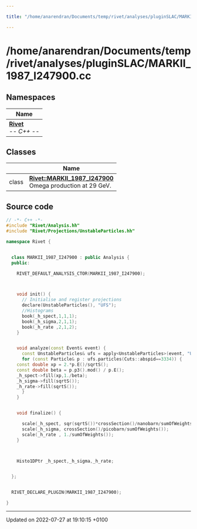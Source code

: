 ```yaml
---

title: "/home/anarendran/Documents/temp/rivet/analyses/pluginSLAC/MARKII_1987_I247900.cc"

---
```


# /home/anarendran/Documents/temp/rivet/analyses/pluginSLAC/MARKII_1987_I247900.cc



## Namespaces

| Name           |
| -------------- |
| **[Rivet](http://example.org/namespaces/namespacerivet/)** <br>-*- C++ -*-  |

## Classes

|                | Name           |
| -------------- | -------------- |
| class | **[Rivet::MARKII_1987_I247900](http://example.org/classes/classrivet_1_1markii__1987__i247900/)** <br>Omega production at 29 GeV.  |




## Source code

```cpp
// -*- C++ -*-
#include "Rivet/Analysis.hh"
#include "Rivet/Projections/UnstableParticles.hh"

namespace Rivet {


  class MARKII_1987_I247900 : public Analysis {
  public:

    RIVET_DEFAULT_ANALYSIS_CTOR(MARKII_1987_I247900);



    void init() {
      // Initialise and register projections
      declare(UnstableParticles(), "UFS");
      //Histograms
      book(_h_spect,1,1,1);
      book(_h_sigma,2,1,1);
      book(_h_rate ,2,1,2);
    }


    void analyze(const Event& event) {
      const UnstableParticles& ufs = apply<UnstableParticles>(event, "UFS");
      for (const Particle& p : ufs.particles(Cuts::abspid==3334)) {
    const double xp = 2.*p.E()/sqrtS();
    const double beta = p.p3().mod() / p.E();
    _h_spect->fill(xp,1./beta);
    _h_sigma->fill(sqrtS());
    _h_rate->fill(sqrtS());
      }
    }


    void finalize() {

      scale(_h_spect, sqr(sqrtS())*crossSection()/nanobarn/sumOfWeights());
      scale(_h_sigma, crossSection()/picobarn/sumOfWeights());
      scale(_h_rate , 1./sumOfWeights());
    }



    Histo1DPtr _h_spect,_h_sigma,_h_rate;


  };


  RIVET_DECLARE_PLUGIN(MARKII_1987_I247900);

}
```


-------------------------------

Updated on 2022-07-27 at 19:10:15 +0100
